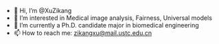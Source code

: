 - 👋 Hi, I’m @XuZikang
- 👀 I’m interested in Medical image analysis, Fairness, Universal models
- 🌱 I’m currently a Ph.D. candidate major in biomedical engineering
- 📫 How to reach me: zikangxu@mail.ustc.edu.cn

<!---
XuZikang/XuZikang is a ✨ special ✨ repository because its `README.md` (this file) appears on your GitHub profile.
You can click the Preview link to take a look at your changes.
--->
